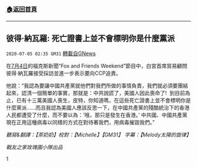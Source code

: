 ###  [:house:返回首頁](https://github.com/ourhimalayas/txt)
---

## 彼得·納瓦羅: 死亡證書上並不會標明你是什麼黨派
`2020-07-05 02:35 GM31` [轉載自GNews](https://gnews.org/zh-hant/254508/)

在[7月4日](https://video.foxnews.com/v/6169301005001#sp=show-clips)的福克斯新聞“Fox and Friends Weekend”節目中，白宮首席貿易顧問彼得·納瓦羅接受採訪並進一步表示要向CCP追責。

他說：“我認為要讓中國共產黨就他們對我們所做的事情負責，我們就必須要團結起來，認清一個簡單的事實，那就是：中共說謊了，美國人因此喪命了!  到目前為止，已有十三萬美國人喪生，皮特，你知道嗎，在這些死亡證書上並不會標明你是什麼黨派……而且我認為美國人應該反思一下，在中國共產黨的殘酷統治下的香港人民都遭受了什麼，而不要以為：’哦，那只是發生在香港。’ 中共國、中國共產黨現在正用這種病毒以同樣的方式在對待著我們，用病毒摧毀我們。”

*聽寫&翻譯：【茶奶奶】校對：【Michelle】【GM31】 字幕：【Melody太陽的旋律】*

*戰友之家玫瑰園小隊出品*

1
